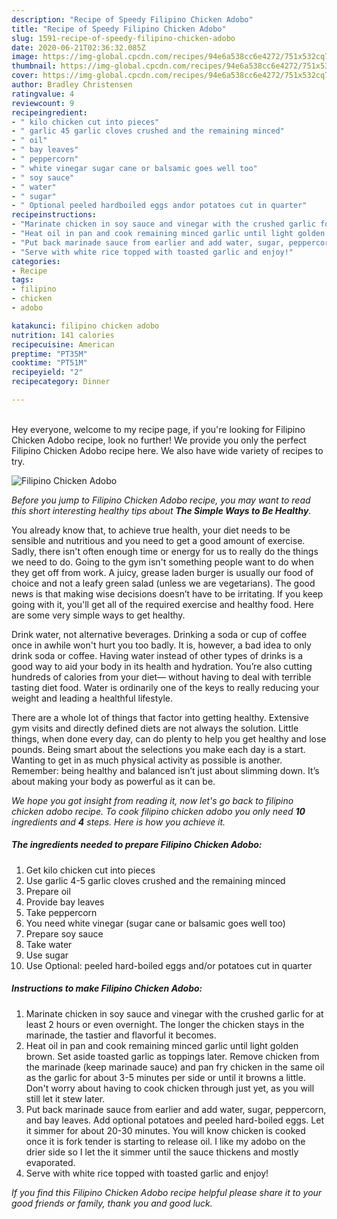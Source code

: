```yaml
---
description: "Recipe of Speedy Filipino Chicken Adobo"
title: "Recipe of Speedy Filipino Chicken Adobo"
slug: 1591-recipe-of-speedy-filipino-chicken-adobo
date: 2020-06-21T02:36:32.085Z
image: https://img-global.cpcdn.com/recipes/94e6a538cc6e4272/751x532cq70/filipino-chicken-adobo-recipe-main-photo.jpg
thumbnail: https://img-global.cpcdn.com/recipes/94e6a538cc6e4272/751x532cq70/filipino-chicken-adobo-recipe-main-photo.jpg
cover: https://img-global.cpcdn.com/recipes/94e6a538cc6e4272/751x532cq70/filipino-chicken-adobo-recipe-main-photo.jpg
author: Bradley Christensen
ratingvalue: 4
reviewcount: 9
recipeingredient:
- " kilo chicken cut into pieces"
- " garlic 45 garlic cloves crushed and the remaining minced"
- " oil"
- " bay leaves"
- " peppercorn"
- " white vinegar sugar cane or balsamic goes well too"
- " soy sauce"
- " water"
- " sugar"
- " Optional peeled hardboiled eggs andor potatoes cut in quarter"
recipeinstructions:
- "Marinate chicken in soy sauce and vinegar with the crushed garlic for at least 2 hours or even overnight. The longer the chicken stays in the marinade, the tastier and flavorful it becomes."
- "Heat oil in pan and cook remaining minced garlic until light golden brown. Set aside toasted garlic as toppings later. Remove chicken from the marinade (keep marinade sauce) and pan fry chicken in the same oil as the garlic for about 3-5 minutes per side or until it browns a little. Don&#39;t worry about having to cook chicken through just yet, as you will still let it stew later."
- "Put back marinade sauce from earlier and add water, sugar, peppercorn, and bay leaves. Add optional potatoes and peeled hard-boiled eggs. Let it simmer for about 20-30 minutes. You will know chicken is cooked once it is fork tender is starting to release oil. I like my adobo on the drier side so I let the it simmer until the sauce thickens and mostly evaporated."
- "Serve with white rice topped with toasted garlic and enjoy!"
categories:
- Recipe
tags:
- filipino
- chicken
- adobo

katakunci: filipino chicken adobo 
nutrition: 141 calories
recipecuisine: American
preptime: "PT35M"
cooktime: "PT51M"
recipeyield: "2"
recipecategory: Dinner

---
```

<br>
Hey everyone, welcome to my recipe page, if you're looking for Filipino Chicken Adobo recipe, look no further! We provide you only the perfect Filipino Chicken Adobo recipe here. We also have wide variety of recipes to try.
<br>


![Filipino Chicken Adobo](https://img-global.cpcdn.com/recipes/94e6a538cc6e4272/751x532cq70/filipino-chicken-adobo-recipe-main-photo.jpg)

<i>Before you jump to Filipino Chicken Adobo recipe, you may want to read this short interesting healthy tips about <strong>The Simple Ways to Be Healthy</strong>.</i>

You already know that, to achieve true health, your diet needs to be sensible and nutritious and you need to get a good amount of exercise. Sadly, there isn't often enough time or energy for us to really do the things we need to do. Going to the gym isn't something people want to do when they get off from work. A juicy, grease laden burger is usually our food of choice and not a leafy green salad (unless we are vegetarians). The good news is that making wise decisions doesn’t have to be irritating. If you keep going with it, you'll get all of the required exercise and healthy food. Here are some very simple ways to get healthy.

Drink water, not alternative beverages. Drinking a soda or cup of coffee once in awhile won't hurt you too badly. It is, however, a bad idea to only drink soda or coffee. Having water instead of other types of drinks is a good way to aid your body in its health and hydration. You’re also cutting hundreds of calories from your diet— without having to deal with terrible tasting diet food. Water is ordinarily one of the keys to really reducing your weight and leading a healthful lifestyle.

There are a whole lot of things that factor into getting healthy. Extensive gym visits and directly defined diets are not always the solution. Little things, when done every day, can do plenty to help you get healthy and lose pounds. Being smart about the selections you make each day is a start. Wanting to get in as much physical activity as possible is another. Remember: being healthy and balanced isn’t just about slimming down. It’s about making your body as powerful as it can be. 


<i>We hope you got insight from reading it, now let's go back to filipino chicken adobo recipe. To cook filipino chicken adobo you only need <strong>10</strong> ingredients and <strong>4</strong> steps. Here is how you achieve it.
</i>

##### The ingredients needed to prepare Filipino Chicken Adobo:

1. Get  kilo chicken cut into pieces
1. Use  garlic 4-5 garlic cloves crushed and the remaining minced
1. Prepare  oil
1. Provide  bay leaves
1. Take  peppercorn
1. You need  white vinegar (sugar cane or balsamic goes well too)
1. Prepare  soy sauce
1. Take  water
1. Use  sugar
1. Use  Optional: peeled hard-boiled eggs and/or potatoes cut in quarter


##### Instructions to make Filipino Chicken Adobo:

1. Marinate chicken in soy sauce and vinegar with the crushed garlic for at least 2 hours or even overnight. The longer the chicken stays in the marinade, the tastier and flavorful it becomes.
1. Heat oil in pan and cook remaining minced garlic until light golden brown. Set aside toasted garlic as toppings later. Remove chicken from the marinade (keep marinade sauce) and pan fry chicken in the same oil as the garlic for about 3-5 minutes per side or until it browns a little. Don&#39;t worry about having to cook chicken through just yet, as you will still let it stew later.
1. Put back marinade sauce from earlier and add water, sugar, peppercorn, and bay leaves. Add optional potatoes and peeled hard-boiled eggs. Let it simmer for about 20-30 minutes. You will know chicken is cooked once it is fork tender is starting to release oil. I like my adobo on the drier side so I let the it simmer until the sauce thickens and mostly evaporated.
1. Serve with white rice topped with toasted garlic and enjoy!


<i>If you find this Filipino Chicken Adobo recipe helpful please share it to your good friends or family, thank you and good luck.</i>
